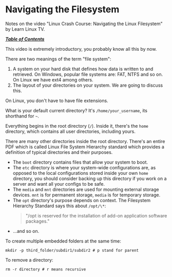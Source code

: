 # Navigating the Filesystem

Notes on the video "Linux Crash Course: Navigating the Linux Filesystem" by
Learn Linux TV.

[***Table of Contents***](/README.md)  

This video is extremely introductory, you probably know all this by now.

There are two meanings of the term "file system":
1. A system on your hard disk that defines how data is written to and
   retrieved. On Windows, popular file systems are: FAT, NTFS and so on. On
   Linux we have ext4 among others.
1. The layout of your directories on your system. We are going to discuss this.

On Linux, you don't have to have file extensions. 

What is your default current directory? It's `/home/your_username`, its
shorthand for `~`.

Everything begins in the root directory (`/`). Inside it, there's the `home`
directory, which contains all user directories, including yours.

There are many other directories inside the root directory. There's an entire
PDF which is called Linux File System Hierarchy standard which provides a
definition of typical directories and their purposes.

- The `boot` directory contains files that allow your system to boot. 
- The `etc` directory is where your system-wide configurations are, as opposed
  to the local configurations stored inside your own `home` directory, you
  should consider backing up this directory if you work on a server and want
  all your configs to be safe.
- The `media` and `mnt` directories are used for mounting external storage
  devices. `mnt` is for permanent storage, `media` is for temporary storage.
- The `opt` directory's purpose depends on context. The Filesystem Hierarchy
  Standard says this about `/opt/\*`:
  >"/opt is reserved for the installation of add-on application software
  >packages."
- ...and so on.

To create multiple embedded folders at the same time:

    mkdir -p third_folder/subdir1/subdir2 # p stand for parent

To remove a directory:

    rm -r directory # r means recursive
